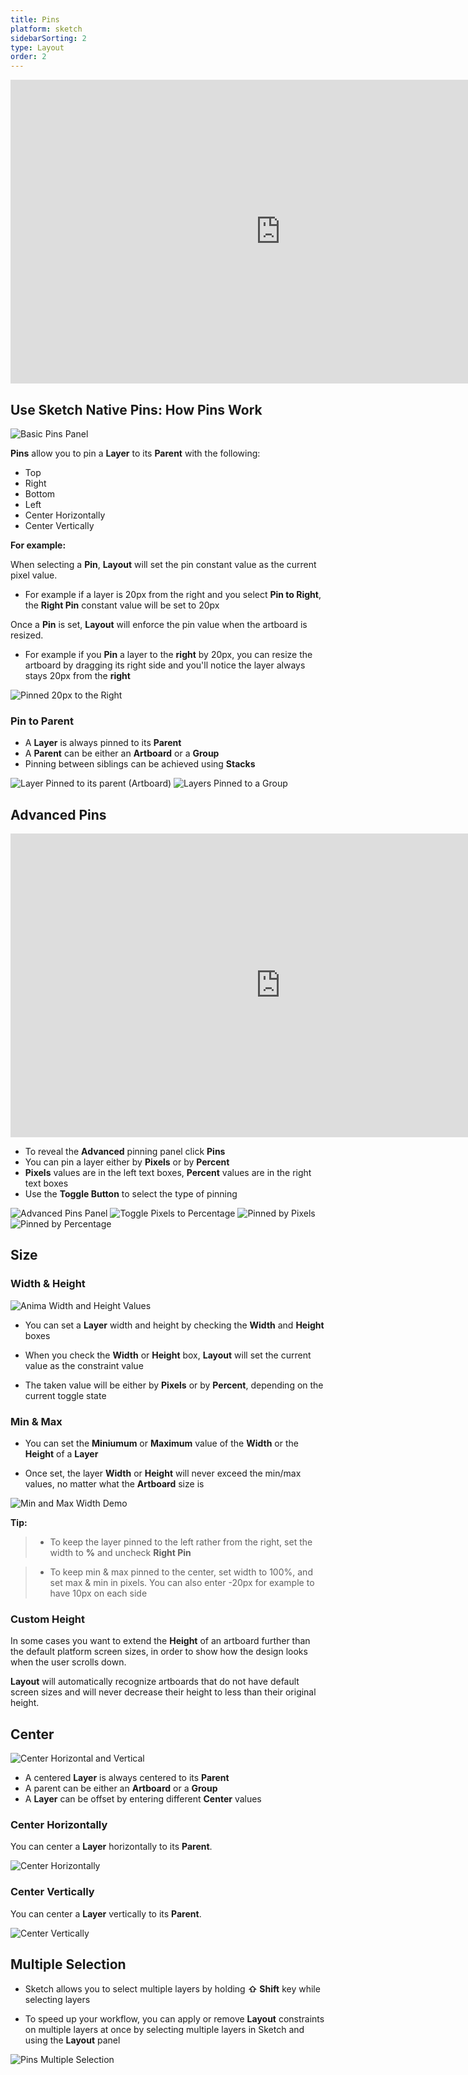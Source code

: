 ```yaml
---
title: Pins
platform: sketch
sidebarSorting: 2
type: Layout
order: 2
---
```

<iframe width="864" height="486" src="https://www.youtube.com/embed/nUgSBIMwXzc" frameborder="0" allow="accelerometer; autoplay; encrypted-media; gyroscope; picture-in-picture" allowfullscreen></iframe>

## Use Sketch Native Pins: How Pins Work

![Basic Pins Panel](https://animaapp.s3.amazonaws.com/docs/sketch/Anima%204%20new%20-%20native%20pins.png)


**Pins** allow you to pin a **Layer** to its **Parent** with the following:

* Top
* Right
* Bottom
* Left
* Center Horizontally
* Center Vertically

**For example:**

When selecting a **Pin**, **Layout** will set the pin constant value as the current pixel value.  

 - For example if a layer is 20px from the right and you select **Pin to Right**, the **Right Pin** constant value will be set to 20px

Once a **Pin** is set, **Layout** will enforce the pin value when the artboard is resized.  

 - For example if you **Pin** a layer to the **right** by 20px, you can resize the artboard by dragging its right side and you'll notice the layer always stays 20px from the **right**

![Pinned 20px to the Right](https://s3.amazonaws.com/animaapp/docs/sketch/Layout%20-%20Pins%201.gif)

### Pin to Parent

* A **Layer** is always pinned to its **Parent**
* A **Parent** can be either an **Artboard** or a **Group**
* Pinning between siblings can be achieved using **Stacks**

![Layer Pinned to its parent (Artboard)](https://s3.amazonaws.com/animaapp/docs/sketch/Layout%20-%20Pin%20to%20parent.png)
![Layers Pinned to a Group](https://s3.amazonaws.com/animaapp/docs/sketch/Layout%20-%20Pins%202.png)

## Advanced Pins

<iframe width="864" height="486" src="https://www.youtube.com/embed/2sWxLGUVAI0" frameborder="0" allow="accelerometer; autoplay; encrypted-media; gyroscope; picture-in-picture" allowfullscreen></iframe>

- To reveal the **Advanced** pinning panel click **Pins**
- You can pin a layer either by **Pixels** or by **Percent**
- **Pixels** values are in the left text boxes, **Percent** values are in the right text boxes
- Use the **Toggle Button** to select the type of pinning

![Advanced Pins Panel](https://s3.amazonaws.com/animaapp/docs/sketch/Layout%20-%20Pins%203.png)
![Toggle Pixels to Percentage](https://s3.amazonaws.com/animaapp/docs/sketch/Layout%20-%20Pins%20-%20Toggle%20percentage.gif)
![Pinned by Pixels](https://s3.amazonaws.com/animaapp/docs/sketch/Layout%20-%20Pins%204.png)
![Pinned by Percentage](https://s3.amazonaws.com/animaapp/docs/sketch/Layout%20-%20Pins%205.png)


## Size

### Width & Height

![Anima Width and Height Values](https://s3.amazonaws.com/animaapp/docs/sketch/Layout%20-%20Pins%206.png)

 - You can set a **Layer** width and height by checking the **Width** and **Height** boxes
   
 - When you check the **Width** or **Height** box, **Layout** will set the current value as the constraint value
   
 - The taken value will be either by **Pixels** or by **Percent**, depending on the current toggle state

### Min & Max 

 - You can set the **Miniumum** or **Maximum** value of the **Width** or the **Height** of a **Layer**
   
 - Once set, the layer **Width** or **Height** will never exceed the min/max values, no matter what the **Artboard** size is

![Min and Max Width Demo](https://s3.amazonaws.com/animaapp/docs/sketch/Layout%20-%20Pins%207.gif)

**Tip:** 

> * To keep the layer pinned to the left rather from the right, set the width to **%** and uncheck **Right Pin**

> * To keep min & max pinned to the center, set width to 100%, and set max & min in pixels. You can also enter -20px for example to have 10px on each side

### Custom Height

In some cases you want to extend the **Height** of an artboard further than the default platform screen sizes, in order to show how the design looks when the user scrolls down.

**Layout** will automatically recognize artboards that do not have default screen sizes and will never decrease their height to less than their original height.


## Center

![Center Horizontal and Vertical](https://s3.amazonaws.com/animaapp/docs/sketch/Layout%20-%20Pins%208.png)
- A centered **Layer** is always centered to its **Parent** 
- A parent can be either an **Artboard** or a **Group**
- A **Layer** can be offset by entering different **Center** values

### Center Horizontally

You can center a **Layer** horizontally to its **Parent**.

![Center Horizontally](http://f.cl.ly/items/2S3i0S0C171r0o2p0E1J/%5Bd15341c631e4122245f9310032d56467%5D_Layout%20pins%20center%20horizontal.gif)

### Center Vertically

You can center a **Layer** vertically to its **Parent**.

![Center Vertically](https://s3.amazonaws.com/animaapp/docs/sketch/Layout%20-%20Pins%209.gif)

## Multiple Selection

 - Sketch allows you to select multiple layers by holding **⇧ Shift** key while selecting layers
   
 - To speed up your workflow, you can apply or remove **Layout** constraints on multiple layers at once by selecting multiple layers in Sketch and using the **Layout** panel

![Pins Multiple Selection](https://s3.amazonaws.com/animaapp/docs/sketch/Layout%20-%20Pins%2010.gif)
